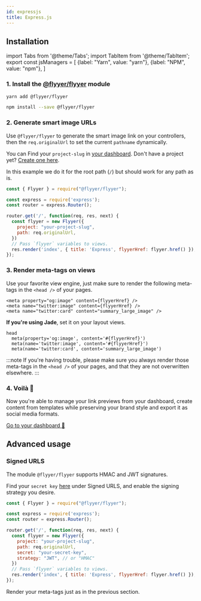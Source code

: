 ```yaml
---
id: expressjs
title: Express.js
---
```


<!-- TODO -->
<!-- > Repository: https://github.com/useflyyer/integration-examples/tree/main/examples/express -->

## Installation

<!-- MDX variables -->
import Tabs from '@theme/Tabs';
import TabItem from '@theme/TabItem';
export const jsManagers = [
  {label: "Yarn", value: "yarn"},
  {label: "NPM", value: "npm"},
]

### 1. Install the [@flyyer/flyyer](./flyyer-js.md) module

<Tabs groupId="js-manager" defaultValue="yarn" values={jsManagers}>
<TabItem value="yarn">

```bash title="Terminal.app"
yarn add @flyyer/flyyer
```

</TabItem>

<TabItem value="npm">

```bash title="Terminal.app"
npm install --save @flyyer/flyyer
```

</TabItem>
</Tabs>

### 2. Generate smart image URLs

Use `@flyyer/flyyer` to generate the smart image link on your controllers, then the `req.originalUrl` to set the current `pathname` dynamically.

You can Find your `project-slug` in [your dashboard](https://flyyer.io/dashboard/_/projects/_/integrate?ref=docs). Don't have a project yet? [Create one here](https://flyyer.io/get-started?ref=docs).

In this example we do it for the root path (`/`) but should work for any path as is.

```js title="routes/index.js" {1,7-10,12}
const { Flyyer } = require("@flyyer/flyyer");

const express = require('express');
const router = express.Router();

router.get('/', function(req, res, next) {
  const flyyer = new Flyyer({
    project: "your-project-slug",
    path: req.originalUrl,
  })
  // Pass `flyyer` variables to views.
  res.render('index', { title: 'Express', flyyerHref: flyyer.href() });
});
```

### 3. Render meta-tags on views

Use your favorite view engine, just make sure to render the following meta-tags in the `<head />` of your pages.

```tsx
<meta property="og:image" content={flyyerHref} />
<meta name="twitter:image" content={flyyerHref} />
<meta name="twitter:card" content="summary_large_image" />
```

**If you're using Jade**, set it on your layout views.

```jade title="views/layout.jade" {2-3}
head
  meta(property='og:image', content='#{flyyerHref}')
  meta(name='twitter:image', content='#{flyyerHref}')
  meta(name='twitter:card', content='summary_large_image')
```

:::note
If you're having trouble, please make sure you always render those meta-tags in the `<head />` of your pages, and that they are not overwritten elsewhere.
:::

### 4. Voilà 🎉

Now you're able to manage your link previews from your dashboard, create content from templates while preserving your brand style and export it as social media formats.

[Go to your dashboard 🚀](https://flyyer.io/dashboard/_/projects/_/)

## Advanced usage

### Signed URLS

The module `@flyyer/flyyer` supports HMAC and JWT signatures.

Find your `secret key` [here](https://www.flyyer.io/dashboard/_/projects/_/advanced) under Signed URLS, and enable the signing strategy you desire.

```js title="routes/index.js" {10-11}
const { Flyyer } = require("@flyyer/flyyer");

const express = require('express');
const router = express.Router();

router.get('/', function(req, res, next) {
  const flyyer = new Flyyer({
    project: "your-project-slug",
    path: req.originalUrl,
    secret: "your-secret-key",
    strategy: "JWT", // or "HMAC"
  })
  // Pass `flyyer` variables to views.
  res.render('index', { title: 'Express', flyyerHref: flyyer.href() });
});
```

Render your meta-tags just as in the previous section.
